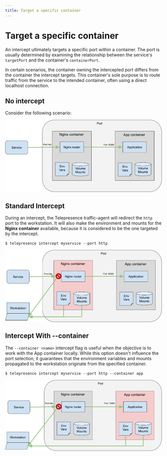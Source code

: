 ```yaml
---
title: Target a specific container
---
```


# Target a specific container
An intercept ultimately targets a specific port within a container. The port is usually determined
by examining the relationship between the service's `targetPort` and the container's `containerPort`.

In certain scenarios, the container owning the intercepted port differs from the container the intercept
targets. This container's sole purpose is to route traffic from the service to the intended container,
often using a direct localhost connection.

## No intercept

Consider the following scenario:

![no-intercept](../../images/secondary-no-intercept.png)

## Standard Intercept

During an intercept, the Telepresence traffic-agent will redirect the `http` port to the workstation.
It will also make the environment and mounts for the **Nginx container** available, because it is
considered to be the one targeted by the intercept.

```console
$ telepresence intercept myservice --port http
```

![normal-intercept](../../images/secondary-normal-intercept.png)

## Intercept With --container

The `--container <name>` intercept flag is useful when the objective is to work with the App container
locally. While this option doesn't influence the port selection, it guarantees that the environment
variables and mounts propagated to the workstation originate from the specified container.

```console
$ telepresence intercept myservice --port http --container app
```

![container-intercept](../../images/secondary-container-intercept.png)

